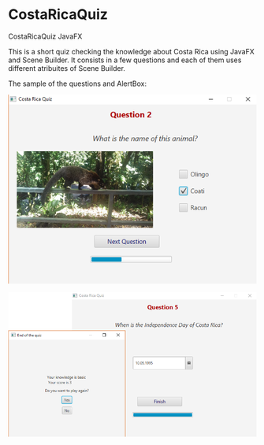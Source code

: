 # CostaRicaQuiz
CostaRicaQuiz JavaFX

This is a short quiz checking the knowledge about Costa Rica using JavaFX and Scene Builder.
It consists in a few questions and each of them uses different atribuites of Scene Builder. 

The sample of the questions and AlertBox:

![Question2](https://github.com/Anytta/CostaRicaQuiz/blob/master/Question2.png)
<br/>

![Question5](https://github.com/Anytta/CostaRicaQuiz/blob/master/Question5.png)
